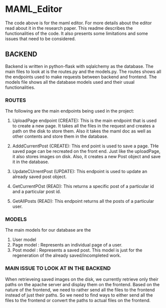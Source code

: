 # MAML_Editor
The code above is for the maml editor. For more details about the editor read about it in the research paper.
This readme describes the functionalities of the code. It also presents some limitations and some issues that
need to be considered.

## BACKEND
Backend is written in python-flask with sqlalchemy as the database. The main files to look at is the routes.py
and the models.py. The routes shows all the endpoints used to make requests between backend and frontend.
The models file shows all the database models used and their usual functionalities.

### ROUTES
The following are the main endpoints being used in the project:
1. UploadPage endpoint (CREATE): This is the main endpoint that is used to create a new page. It takes all the files in the
request and creates a path on the disk to store them. Also it takes the maml doc as well as other contents and
store them in the database.

2. AdddCurrentPost (CREATE): This end point is used to save a page. THe saved page can be recreated on the front end.
Just like the uploadPage, it also stores images on disk. Also, it creates a new Post object and save it in 
the database.

3. UpdateCUrrentPost (UPDATE): This endpoint is used to update an already saved post object.
4. GetCurrentPOst (READ): This returns a specific post of a particular id and a particular post id.
5. GetAllPosts (READ): This endpoint returns all the posts of a particular user.

### MODELS
The main models for our database are the 
1. User model
2. Page model : Represents an individual page of a user.
3. Post model : Represents a saved post. This model is just for the regeneration of the already saved/incompleted work.
### MAIN ISSUE TO LOOK AT IN THE BACKEND
When retrieveing saved images on the disk, we currently retrieve only their paths on the apache server and 
display them on the frontend. Based on the nature of the frontend, we need to rather send all the files to
the frontend instead of just their paths. So we need to find ways to either send all the files to the frontend
or convert the paths to actual files on the frontend.
